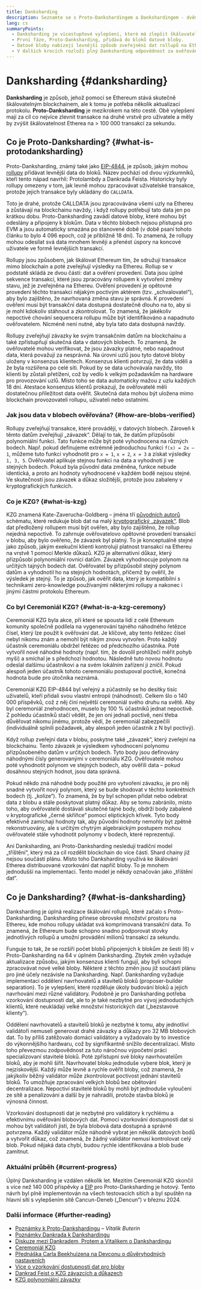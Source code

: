 ```yaml
---
title: Danksharding
description: Seznamte se s Proto-Dankshardingem a Dankshardingem - dvěma po sobě jdoucími vylepšeními pro škálování Etherea.
lang: cs
summaryPoints:
  - Danksharding je vícestupňové vylepšení, které má zlepšit škálovatelnost a kapacitu Etherea.
  - První fáze, Proto-Danksharding, přidává do bloků datové bloby.
  - Datové bloby nabízejí levnější způsob zveřejnění dat rollupů na Ethereu a tyto náklady mohou být replikovány na uživatele ve formě nižších transakčních poplatků.
  - V dalších krocích rozloží plný Danksharding odpovědnost za ověřování datových blobů mezi podmnožiny uzlů, což dále škáluje Ethereum na více než 100 000 transakcí za sekundu.
---
```


# Danksharding {#danksharding}

**Danksharding** je způsob, jehož pomocí se Ethereum stává skutečně škálovatelným blockchainem, ale k tomu je potřeba několik aktualizací protokolu. **Proto-Danksharding** je mezikrokem na této cestě. Obě vylepšení mají za cíl co nejvíce zlevnit transakce na druhé vrstvě pro uživatele a měly by zvýšit škálovatelnost Etherea na > 100 000 transakcí za sekundu.

## Co je Proto-Danksharding? {#what-is-protodanksharding}

Proto-Danksharding, známý také jako [EIP-4844](https://eips.ethereum.org/EIPS/eip-4844), je způsob, jakým mohou [rollupy](/layer-2/#rollups) přidávat levnější data do bloků. Název pochází od dvou výzkumníků, kteří tento nápad navrhli: Protolambdy a Dankrada Feista. Historicky byly rollupy omezeny v tom, jak levně mohou zpracovávat uživatelské transakce, protože jejich transakce byly ukládány do `CALLDATA`.

Toto je drahé, protože CALLDATA jsou zpracovávána všemi uzly na Ethereu a zůstávají na blockchainu navždy, i když rollupy potřebují tato data jen po krátkou dobu. Proto-Danksharding zavádí datové bloby, které mohou být odeslány a připojeny k blokům. Data v těchto blobech nejsou přístupná pro EVM a jsou automaticky smazána po stanovené době (v době psaní tohoto článku to bylo 4 096 epoch, což je přibližně 18 dní). To znamená, že rollupy mohou odesílat svá data mnohem levněji a přenést úspory na koncové uživatele ve formě levnějších transakcí.

<ExpandableCard title="Proč bloby zlevňují rollupy?" eventCategory="/roadmap/danksharding" eventName="clicked why do blocks make rollups cheaper?">

Rollupy jsou způsobem, jak škálovat Ethereum tím, že sdružují transakce mimo blockchain a poté zveřejňují výsledky na Ethereu. Rollup se v podstatě skládá ze dvou částí: dat a ověření provedení. Data jsou úplné sekvence transakcí, které jsou zpracovány rollupem k vytvoření změny stavu, jež je zveřejněna na Ethereu. Ověření provedení je opětovné provedení těchto transakcí nějakým poctivým aktérem (tzv. „schvalovatel“), aby bylo zajištěno, že navrhovaná změna stavu je správná. K provedení ověření musí být transakční data dostupná dostatečně dlouho na to, aby si je mohl kdokoliv stáhnout a zkontrolovat. To znamená, že jakékoliv nepoctivé chování sequencera rollupu může být identifikováno a napadnuto ověřovatelem. Nicméně není nutné, aby byla tato data dostupná navždy.

</ExpandableCard>

<ExpandableCard title="Proč je v pořádku mazat blobová data?" eventCategory="/roadmap/danksharding" eventName="clicked why is it OK to delete the blob data?">

Rollupy zveřejňují závazky ke svým transakčním datům na blockchainu a také zpřístupňují skutečná data v datových blobech. To znamená, že ověřovatelé mohou verifikovat, že jsou závazky platné, nebo napadnout data, která považují za nesprávná. Na úrovni uzlů jsou tyto datové bloby uloženy v konsenzus klientech. Konsenzus klienti potvrzují, že data viděli a že byla rozšířena po celé síti. Pokud by se data uchovávala navždy, tito klienti by zůstali přetíženi, což by vedlo k velkým požadavkům na hardware pro provozování uzlů. Místo toho se data automaticky mažou z uzlu každých 18 dní. Atestace konsenzus klientů prokazují, že ověřovatelé měli dostatečnou příležitost data ověřit. Skutečná data mohou být uložena mimo blockchain provozovateli rollupu, uživateli nebo ostatními.

</ExpandableCard>

### Jak jsou data v blobech ověřována? {#how-are-blobs-verified}

Rollupy zveřejňují transakce, které provádějí, v datových blobech. Zároveň k těmto datům zveřejňují „závazek“. Dělají to tak, že datům přizpůsobí polynomiální funkci. Tato funkce může být poté vyhodnocena na různých bodech. Např. pokud definujeme extrémně jednoduchou funkci `f(x) = 2x – 1`, můžeme tuto funkci vyhodnotit pro `x = 1`, `x = 2`, `x = 3` a získat výsledky `1, 3, 5`. Ověřovatel aplikuje stejnou funkci na data a vyhodnotí ji ve stejných bodech. Pokud byla původní data změněna, funkce nebude identická, a proto ani hodnoty vyhodnocené v každém bodě nejsou stejné. Ve skutečnosti jsou závazek a důkaz složitější, protože jsou zabaleny v kryptografických funkcích.

### Co je KZG? {#what-is-kzg}

KZG znamená Kate-Zaverucha-Goldberg – jména tří [původních autorů](https://link.springer.com/chapter/10.1007/978-3-642-17373-8_11) schématu, které redukuje blob dat na malý [kryptografický „závazek“](https://dankradfeist.de/ethereum/2020/06/16/kate-polynomial-commitments.html). Blob dat předložený rollupem musí být ověřen, aby bylo zajištěno, že rollup nejedná nepoctivě. To zahrnuje ověřovatelovo opětovné provedení transakcí v blobu, aby bylo ověřeno, že závazek byl platný. To je konceptuálně stejné jako způsob, jakým exekuční klienti kontrolují platnost transakcí na Ethereu na vrstvě 1 pomocí Merkle důkazů. KZG je alternativní důkaz, který přizpůsobí polynomiální rovnici datům. Závazek vyhodnocuje polynom na určitých tajných bodech dat. Ověřovatel by přizpůsobil stejný polynom datům a vyhodnotil ho na stejných hodnotách, přičemž by ověřil, že výsledek je stejný. To je způsob, jak ověřit data, který je kompatibilní s technikami zero-knowledge používanými některými rollupy a nakonec i jinými částmi protokolu Ethereum.

### Co byl Ceremoniál KZG? {#what-is-a-kzg-ceremony}

Ceremoniál KZG byla akce, při které se spousta lidí z celé Ethereum komunity společně podílela na vygenerování tajného náhodného řetězce čísel, který lze použít k ověřování dat. Je klíčové, aby tento řetězec čísel nebyl nikomu znám a nemohl být nikým znovu vytvořen. Proto každý účastník ceremoniálu obdržel řetězec od předchozího účastníka. Poté vytvořil nové náhodné hodnoty (např. tím, že dovolil prohlížeči měřit pohyb myši) a smíchal je s předchozí hodnotou. Následně tuto novou hodnotu odeslal dalšímu účastníkovi a na svém lokálním zařízení ji zničil. Pokud alespoň jeden účastník tohoto ceremoniálu postupoval poctivě, konečná hodnota bude pro útočníka neznámá.

Ceremoniál KZG EIP-4844 byl veřejný a zúčastnily se ho desítky tisíc uživatelů, kteří přidali svou vlastní entropii (náhodnost). Celkem šlo o 140 000 příspěvků, což z něj činí největší ceremoniál svého druhu na světě. Aby byl ceremoniál znehodnocen, muselo by 100 % účastníků jednat nepoctivě. Z pohledu účastníků stačí vědět, že jen oni jednali poctivě, není třeba důvěřovat nikomu jinému, protože vědí, že ceremoniál zabezpečili (individuálně splnili požadavek, aby alespoň jeden účastník z N byl poctivý).

<ExpandableCard title="K čemu se používá náhodné číslo z Ceremoniálu KZG?" eventCategory="/roadmap/danksharding" eventName="clicked why is the random number from the KZG ceremony used for?">

Když rollup zveřejní data v blobu, poskytne také „závazek“, který zveřejní na blockchainu. Tento závazek je výsledkem vyhodnocení polynomu přizpůsobeného datům v určitých bodech. Tyto body jsou definovány náhodnými čísly generovanými v ceremoniálu KZG. Ověřovatelé mohou poté vyhodnotit polynom ve stejných bodech, aby ověřili data – pokud dosáhnou stejných hodnot, jsou data správná.

</ExpandableCard>

<ExpandableCard title="Proč musí náhodná data KZG zůstat utajená?" eventCategory="/roadmap/danksharding" eventName="clicked why does the KZG random data have to stay secret?">

Pokud někdo zná náhodné body použité pro vytvoření závazku, je pro něj snadné vytvořit nový polynom, který se bude shodovat v těchto konkrétních bodech (tj. „kolize“). To znamená, že by byl schopen přidat nebo odebrat data z blobu a stále poskytovat platný důkaz. Aby se tomu zabránilo, místo toho, aby ověřovatelé dostávali skutečné tajné body, obdrží body zabalené v kryptografické „černé skříňce“ pomocí eliptických křivek. Tyto body efektivně zamíchají hodnoty tak, aby původní hodnoty nemohly být zpětně rekonstruovány, ale s určitým chytrým algebraickým postupem mohou ověřovatelé stále vyhodnotit polynomy v bodech, které reprezentují.

</ExpandableCard>

<InfoBanner isWarning mb={8}>
  Ani Danksharding, ani Proto-Danksharding nesledují tradiční model „tříštění“, který má za cíl rozdělit blockchain do více částí. Shard chainy již nejsou součástí plánu. Místo toho Danksharding využívá ke škálování Etherea distribuované vzorkování dat napříč bloby. To je mnohem jednodušší na implementaci. Tento model je někdy označován jako „tříštění dat“.
</InfoBanner>

## Co je Danksharding? {#what-is-danksharding}

Danksharding je úplná realizace škálování rollupů, které začalo s Proto-Danksharding. Danksharding přinese obrovské množství prostoru na Ethereu, kde mohou rollupy ukládat svá komprimovaná transakční data. To znamená, že Ethereum bude schopno snadno podporovat stovky jednotlivých rollupů a umožní provádění milionů transakcí za sekundu.

Funguje to tak, že se rozšíří počet blobů připojených k blokům ze šesti (6) v Proto-Danksharding na 64 v úplném Danksharding. Zbytek změn vyžaduje aktualizace způsobu, jakým konsenzus klienti fungují, aby byli schopni zpracovávat nové velké bloby. Některé z těchto změn jsou již součástí plánu pro jiné účely nezávisle na Danksharding. Např. Danksharding vyžaduje implementaci oddělení navrhovatelů a stavitelů bloků (proposer-builder separation). To je vylepšení, které rozděluje úkoly budování bloků a jejich navrhování mezi různé validátory. Podobně je pro Danksharding potřeba vzorkování dostupnosti dat, ale to je také nezbytné pro vývoj jednoduchých klientů, které neukládají velké množství historických dat („bezstavové klienty“).

<ExpandableCard title="Proč Danksharding vyžaduje oddělení navrhovatelů a stavitelů bloků?" eventCategory="/roadmap/danksharding" eventName="clicked why does danksharding require proposer-builder separation?">

Oddělení navrhovatelů a stavitelů bloků je nezbytné k tomu, aby jednotliví validátoři nemuseli generovat drahé závazky a důkazy pro 32 MB blobových dat. To by příliš zatěžovalo domácí validátory a vyžadovalo by to investice do výkonnějšího hardwaru, což by signifikantně snížilo decentralizaci. Místo toho převezmou zodpovědnost za tuto náročnou výpočetní práci specializovaní stavitelé bloků. Poté zpřístupní své bloky navrhovatelům bloků, aby je mohli šířit. Navrhovatel bloku jednoduše vybere blok, který je nejziskovější. Každý může levně a rychle ověřit bloby, což znamená, že jakýkoliv běžný validátor může zkontrolovat poctivost jednání stavitelů bloků. To umožňuje zpracování velkých blobů bez obětování decentralizace. Nepoctiví stavitelé bloků by mohli být jednoduše vyloučeni ze sítě a penalizováni a další by je nahradili, protože stavba bloků je výnosná činnost.

</ExpandableCard>

<ExpandableCard title="Proč Danksharding vyžaduje vzorkování dostupnosti dat?" eventCategory="/roadmap/danksharding" eventName="clicked why does danksharding require data availability sampling?">

Vzorkování dostupnosti dat je nezbytné pro validátory k rychlému a efektivnímu ověřování blobových dat. Pomocí vzorkování dostupnosti dat si mohou být validátoři jistí, že byla blobová data dostupná a správně potvrzena. Každý validátor může náhodně vybrat jen několik datových bodů a vytvořit důkaz, což znamená, že žádný validátor nemusí kontrolovat celý blob. Pokud nějaká data chybí, budou rychle identifikována a blob bude zamítnut.

</ExpandableCard>

### Aktuální průběh {#current-progress}

Úplný Danksharding je vzdálen několik let. Mezitím Ceremoniál KZG skončil s více než 140 000 příspěvky a [EIP](https://eips.ethereum.org/EIPS/eip-4844) pro Proto-Danksharding je hotový. Tento návrh byl plně implementován na všech testovacích sítích a byl spuštěn na hlavní síti s vylepšením sítě Cancun-Deneb („Dencun“) v březnu 2024.

### Další informace {#further-reading}

- [Poznámky k Proto-Dankshardingu](https://notes.ethereum.org/@vbuterin/proto_danksharding_faq) – _Vitalik Buterin_
- [Poznámky Dankrada k Dankshardingu](https://notes.ethereum.org/@dankrad/new_sharding)
- [Diskuze mezi Dankradem, Protem a Vitalikem o Dankshardingu](https://www.youtube.com/watch?v=N5p0TB77flM)
- [Ceremoniál KZG](https://ceremony.ethereum.org/)
- [Přednáška Carla Beekhuizena na Devconu o důvěryhodných nastaveních](https://archive.devcon.org/archive/watch/6/the-kzg-ceremony-or-how-i-learnt-to-stop-worrying-and-love-trusted-setups/?tab=YouTube)
- [Více o vzorkování dostupnosti dat pro bloby](https://hackmd.io/@vbuterin/sharding_proposal#ELI5-data-availability-sampling)
- [Dankrad Feist o KZG závazcích a důkazech](https://youtu.be/8L2C6RDMV9Q)
- [KZG polynomiální závazky](https://dankradfeist.de/ethereum/2020/06/16/kate-polynomial-commitments.html)
